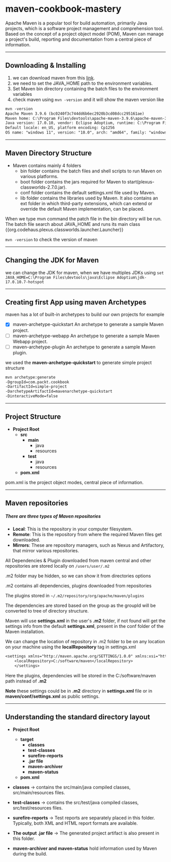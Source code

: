 # maven-cookbook-mastery

Apache Maven is a popular tool for build automation, primarily Java projects,
which is a software project management and comprehension tool. Based on the concept of a project object model (POM), Maven can manage a project's build, reporting and documentation from a central piece of information.

---

## Downloading & Installing
1. we can download maven from this [link](https://maven.apache.org/download.cgi).
2. we need to set the JAVA_HOME path to the environment variables.
3. Set Maven bin directory containing the batch files to the environment variables 
4. check maven using `mvn -version` and it will show the maven version like
``` dtd
mvn -version
Apache Maven 3.9.6 (bc0240f3c744dd6b6ec2920b3cd08dcc295161ae)
Maven home: C:\Program Files\devtools\apache-maven-3.9.6\apache-maven-3.9.6
Java version: 17.0.10, vendor: Eclipse Adoptium, runtime: C:\Program Files\devtools\java\Eclipse Adoptium\jdk-17.0.10.7-hotspot
Default locale: en_US, platform encoding: Cp1256
OS name: "windows 11", version: "10.0", arch: "amd64", family: "windows"
 ```
---
## Maven Directory Structure
- Maven contains mainly 4 folders
  - bin folder contains the batch files and shell scripts to run Maven on various platforms.
  - boot folder contains the jars required for Maven to start(plexus-classworlds-2.7.0.jar).
  - conf folder contains the default settings.xml file used by Maven.
  - lib folder contains the libraries used by Maven. It also contains an ext folder
    in which third-party extensions, which can extend or override the default Maven
    implementation, can be placed.


When we type mvn command the patch file in the bin directory will be run.
The batch file search about JAVA_HOME and runs its main class {{org.codehaus.plexus.classworlds.launcher.Launcher}}

`mvn -version` to check the version of maven

---
## Changing the JDK for Maven
we can change the JDK for maven, when we have multiples JDKs using
`set JAVA_HOME=C:\Program Files\devtools\java\Eclipse Adoptium\jdk-17.0.10.7-hotspot`

---

## Creating first App using maven Archetypes
maven has a lot of built-in archetypes to build our own projects for example
- [x] maven-archetype-quickstart An archetype to generate a sample Maven project.
- [ ] maven-archetype-webapp An archetype to generate a sample Maven Webapp project.
- [ ] maven-archetype-plugin An archetype to generate a sample Maven plugin.

we used the **maven-archetype-quickstart** to generate simple project structure
```dtd
mvn archetype:generate 
-DgroupId=com.packt.cookbook 
-DartifactId=simple-project 
-DarchetypeArtifactId=mavenarchetype-quickstart 
-DinteractiveMode=false
```

---

## Project Structure


- **Project Root**
  - **src**
    - **main**
      - java
      - resources
    - **test**
      - java
      - resources
  - **pom.xml**

pom.xml is the project object modes, central piece of information.

---

## Maven repositories

##### There are three types of Maven repositories
- **Local**: This is the repository in your computer filesystem.
- **Remote**: This is the repository from where the required Maven files get downloaded.
- **Mirrors**: These are repository managers, such as Nexus and Artifactory, that mirror various repositories.

All Dependencies & Plugin downloaded from maven central and other repositories are stored locally on `/users/user/.m2`

.m2 folder may be hidden, so we can show it from directories options

.m2 contains all dependencies, plugins downloaded from repositories

The plugins stored in `~/.m2/repository/org/apache/maven/plugins`

The dependencies are stored based on the group as the groupId will be converted to tree of directory structure.

Maven will use **settings.xml** in the user's **.m2** folder, if not found will get the settings info from the default
**settings.xml**, present in the conf folder of the Maven installation.


We can change the location of repository in .m2 folder to be on any location on your machine using the **localRepository** tag in settings.xml

```dtd
<settings xmlns="http://maven.apache.org/SETTINGS/1.0.0" xmlns:xsi="http://www.w3.org/2001/XMLSchema-instance" xsi:schemaLocation="http://maven.apache.org/SETTINGS/1.0.0 http://maven.apache.org/xsd/settings-1.0.0.xsd">
    <localRepository>C:/software/maven</localRepository>
    </settings>
```
Here the plugins, dependencies will be stored in the C:/software/maven path instead of **.m2**

**Note** these settings could be in **.m2** directory in **settings.xml** file or in **maven/conf/settings.xml** as public settings.

---

## Understanding the standard directory layout

- **Project Root**
    - **target**
        - **classes**
        - **test-classes**
        - **surefire-reports**
        - **.jar file**
        - **maven-archiver**
        - **maven-status**
    - **pom.xml**

- **classes**           -> contains the src/main/java compiled classes, src/main/resources files.
- **test-classes**      -> contains the src/test/java compiled classes, src/test/resources files.
- **surefire-reports**  -> Test reports are separately placed in this folder.
  Typically, both XML and HTML report formats are available.
- **The output .jar file** -> The generated project artifact is also present in this folder.
- **maven-archiver and maven-status** hold information used by Maven during the build.

